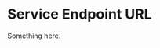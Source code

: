 [title]: # (Service Endpoint URL)
[tags]: # (XXX)
[priority]: # (6139)
# Service Endpoint URL
Something here.
